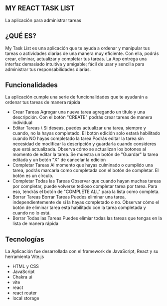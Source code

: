 ## MY REACT TASK LIST
La aplicación para administrar tareas

## ¿QUÉ ES?
My Task List es una aplicación que te ayuda a ordenar y manipular tus tareas o actividades diarias de una manera muy eficiente. Con ella, podrás crear, eliminar, actualizar y completar tus tareas. La App entrega una interfaz demasiado intuitiva y amigable; fácil de usar y sencilla para administrar tus responsabilidades diarias.

## Funcionalidades
La aplicación cumple una serie de funcionalidades que te ayudarán a ordenar tus tareas de manera rápida
- Crear Tareas
Agregar una nueva tarea agregando un título y una descripción. Con el botón "CREATE" podrás crear tareas de manera individual
- Editar Tareas
\\ Si deseas, puedes actualizar una tarea, siempre y cuando, no la hayas completado. El botón edición solo estará habilitado cuando NO hayas completado la tarea
Podrás editar la tarea sin necesidad de modificar la descripción y guardarla cuando consideres que está actualizada. Observa cómo se actualizan los botones al momento de editar la tarea. Se muestra un botón de "Guardar" la tarea editada y un botón "X" de cancelar la edición
- Completar Tareas
Al momento que hayas culminado o cumplido una tarea, podrás marcarla como completada con el botón de completar. El botón es un círculo.
- Completar Todas las Tareas
Observar que cuando hayan muchas tareas por completar, puede volverse tedioso completar tarea por tarea. Para eso, tendrás el botón de "COMPLETE ALL" para la lista como completa.
- Borrar Tareas
Borrar Tareas
Puedes eliminar una tarea, independientemente de si la hayas completado o no. Observar cómo el botón de eliminar tarea está habilitado con la tarea completada y cuando no lo está.
- Borrar Todas las Tareas
Puedes elimiar todas las tareas que tengas en la lista de manera rápida

## Tecnologías
La Aplicación fue desarrollada con el framework de JavaScript, React y su herramienta Vite.js
- HTML y CSS
- JavaScript 
- Chakra ui
- vite
- react
- react router
- local storage



